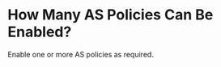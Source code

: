 # How Many AS Policies Can Be Enabled?<a name="EN-US_TOPIC_0042018402"></a>

Enable one or more AS policies as required.


